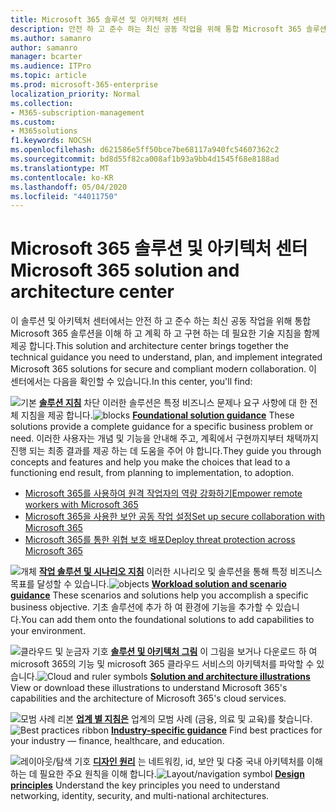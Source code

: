 ```yaml
---
title: Microsoft 365 솔루션 및 아키텍처 센터
description: 안전 하 고 준수 하는 최신 공동 작업을 위해 통합 Microsoft 365 솔루션을 이해 하 고 계획 하 고 구현 하는 데 필요한 기술 지침을 가져옵니다.
ms.author: samanro
author: samanro
manager: bcarter
ms.audience: ITPro
ms.topic: article
ms.prod: microsoft-365-enterprise
localization_priority: Normal
ms.collection:
- M365-subscription-management
ms.custom:
- M365solutions
f1.keywords: NOCSH
ms.openlocfilehash: d621586e5ff50bce7be68117a940fc54607362c2
ms.sourcegitcommit: bd8d55f82ca008af1b93a9bb4d1545f68e8188ad
ms.translationtype: MT
ms.contentlocale: ko-KR
ms.lasthandoff: 05/04/2020
ms.locfileid: "44011750"
---
```

# <a name="microsoft-365-solution-and-architecture-center"></a><span data-ttu-id="a6ba0-103">Microsoft 365 솔루션 및 아키텍처 센터</span><span class="sxs-lookup"><span data-stu-id="a6ba0-103">Microsoft 365 solution and architecture center</span></span>

<span data-ttu-id="a6ba0-104">이 솔루션 및 아키텍처 센터에서는 안전 하 고 준수 하는 최신 공동 작업을 위해 통합 Microsoft 365 솔루션을 이해 하 고 계획 하 고 구현 하는 데 필요한 기술 지침을 함께 제공 합니다.</span><span class="sxs-lookup"><span data-stu-id="a6ba0-104">This solution and architecture center brings together the technical guidance you need to understand, plan, and implement integrated Microsoft 365 solutions for secure and compliant modern collaboration.</span></span> <span data-ttu-id="a6ba0-105">이 센터에서는 다음을 확인할 수 있습니다.</span><span class="sxs-lookup"><span data-stu-id="a6ba0-105">In this center, you'll find:</span></span>

<span data-ttu-id="a6ba0-106">![기본](https://docs.microsoft.com/office/media/icons/blocks-blue.png) **[솔루션 지침](foundation-solutions-overview.md)** 차단 이러한 솔루션은 특정 비즈니스 문제나 요구 사항에 대 한 전체 지침을 제공 합니다.</span><span class="sxs-lookup"><span data-stu-id="a6ba0-106">![blocks](https://docs.microsoft.com/office/media/icons/blocks-blue.png) **[Foundational solution guidance](foundation-solutions-overview.md)**  These solutions provide a complete guidance for a specific business problem or need.</span></span> <span data-ttu-id="a6ba0-107">이러한 사용자는 개념 및 기능을 안내해 주고, 계획에서 구현까지부터 채택까지 진행 되는 최종 결과를 제공 하는 데 도움을 주어 야 합니다.</span><span class="sxs-lookup"><span data-stu-id="a6ba0-107">They guide you through concepts and features and help you make the choices that lead to a functioning end result, from planning to implementation, to adoption.</span></span> 

- [<span data-ttu-id="a6ba0-108">Microsoft 365를 사용하여 원격 작업자의 역량 강화하기</span><span class="sxs-lookup"><span data-stu-id="a6ba0-108">Empower remote workers with Microsoft 365</span></span>](empower-people-to-work-remotely.md)
- [<span data-ttu-id="a6ba0-109">Microsoft 365을 사용한 보안 공동 작업 설정</span><span class="sxs-lookup"><span data-stu-id="a6ba0-109">Set up secure collaboration with Microsoft 365</span></span>](setup-secure-collaboration-with-teams.md)
- [<span data-ttu-id="a6ba0-110">Microsoft 365를 통한 위협 보호 배포</span><span class="sxs-lookup"><span data-stu-id="a6ba0-110">Deploy threat protection across Microsoft 365</span></span>](deploy-threat-protection.md)

<span data-ttu-id="a6ba0-111">![개체](https://docs.microsoft.com/office/media/icons/objects-blue.png) **[작업 솔루션 및 시나리오 지침](workload-solutions-scenarios-overview.md)** 이러한 시나리오 및 솔루션을 통해 특정 비즈니스 목표를 달성할 수 있습니다.</span><span class="sxs-lookup"><span data-stu-id="a6ba0-111">![objects](https://docs.microsoft.com/office/media/icons/objects-blue.png) **[Workload solution and scenario guidance](workload-solutions-scenarios-overview.md)**  These scenarios and solutions help you accomplish a specific business objective.</span></span> <span data-ttu-id="a6ba0-112">기초 솔루션에 추가 하 여 환경에 기능을 추가할 수 있습니다.</span><span class="sxs-lookup"><span data-stu-id="a6ba0-112">You can add them onto the foundational solutions to add capabilities to your environment.</span></span>

<span data-ttu-id="a6ba0-113">![클라우드 및 눈금자 기호](https://docs.microsoft.com/office/media/icons/cloud-architecture2.png) **[솔루션 및 아키텍처 그림](productivity-illustrations.md)** 이 그림을 보거나 다운로드 하 여 microsoft 365의 기능 및 microsoft 365 클라우드 서비스의 아키텍처를 파악할 수 있습니다.</span><span class="sxs-lookup"><span data-stu-id="a6ba0-113">![Cloud and ruler symbols](https://docs.microsoft.com/office/media/icons/cloud-architecture2.png) **[Solution and architecture illustrations](productivity-illustrations.md)**  View or download these illustrations to understand Microsoft 365's capabilities and the architecture of Microsoft 365's cloud services.</span></span>

<span data-ttu-id="a6ba0-114">![모범 사례 리본](https://docs.microsoft.com/office/media/icons/best-practices-blue.png) **[업계 별 지침은](industry-specific-guidance-overview.md)** 업계의 모범 사례 (금융, 의료 및 교육)를 찾습니다.</span><span class="sxs-lookup"><span data-stu-id="a6ba0-114">![Best practices ribbon](https://docs.microsoft.com/office/media/icons/best-practices-blue.png) **[Industry-specific guidance](industry-specific-guidance-overview.md)**  Find best practices for your industry — finance, healthcare, and education.</span></span>

<span data-ttu-id="a6ba0-115">![레이아웃/탐색 기호](https://docs.microsoft.com/office/media/icons/layout-navigation-blue.png) **[디자인 원리](design-principles.md)** 는 네트워킹, id, 보안 및 다중 국내 아키텍처를 이해 하는 데 필요한 주요 원칙을 이해 합니다.</span><span class="sxs-lookup"><span data-stu-id="a6ba0-115">![Layout/navigation symbol](https://docs.microsoft.com/office/media/icons/layout-navigation-blue.png) **[Design principles](design-principles.md)**  Understand the key principles you need to understand networking, identity, security, and multi-national architectures.</span></span>

